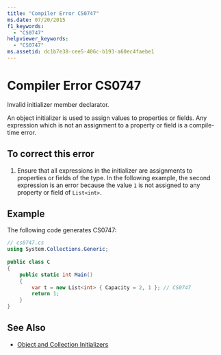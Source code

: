 ```yaml
---
title: "Compiler Error CS0747"
ms.date: 07/20/2015
f1_keywords: 
  - "CS0747"
helpviewer_keywords: 
  - "CS0747"
ms.assetid: dc1b7e38-cee5-406c-b193-a60ec4faebe1
---
```

# Compiler Error CS0747
Invalid initializer member declarator.  
  
 An object initializer is used to assign values to properties or fields. Any expression which is not an assignment to a property or field is a compile-time error.  
  
## To correct this error  
  
1.  Ensure that all expressions in the initializer are assignments to properties or fields of the type. In the following example, the second expression is an error because the value `1` is not assigned to any property or field of `List<int>`.  
  
## Example  
 The following code generates CS0747:  
  
```csharp  
// cs0747.cs  
using System.Collections.Generic;  
  
public class C  
{  
    public static int Main()  
    {  
        var t = new List<int> { Capacity = 2, 1 }; // CS0747  
        return 1;  
    }  
}  
```  
  
## See Also

- [Object and Collection Initializers](../../csharp/programming-guide/classes-and-structs/object-and-collection-initializers.md)
